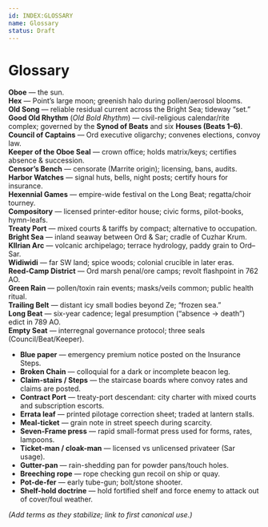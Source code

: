 ```yaml
---
id: INDEX:GLOSSARY
name: Glossary
status: Draft
---
```


# Glossary

**Oboe** — the sun.  
**Hex** — Point’s large moon; greenish halo during pollen/aerosol blooms.  
**Old Song** — reliable residual current across the Bright Sea; tideway “set.”  
**Good Old Rhythm** (*Old Bold Rhythm*) — civil-religious calendar/rite complex; governed by the **Synod of Beats** and six **Houses (Beats 1–6)**.  
**Council of Captains** — Ord executive oligarchy; convenes elections, convoy law.  
**Keeper of the Oboe Seal** — crown office; holds matrix/keys; certifies absence & succession.  
**Censor’s Bench** — censorate (Marrite origin); licensing, bans, audits.  
**Harbor Watches** — signal huts, bells, night posts; certify hours for insurance.  
**Hexennial Games** — empire-wide festival on the Long Beat; regatta/choir tourney.  
**Compository** — licensed printer-editor house; civic forms, pilot-books, hymn-leafs.  
**Treaty Port** — mixed courts & tariffs by compact; alternative to occupation.  
**Bright Sea** — inland seaway between Ord & Sar; cradle of Cuzhar Krum.  
**Kllrian Arc** — volcanic archipelago; terrace hydrology, paddy grain to Ord–Sar.  
**Widiwidi** — far SW land; spice woods; colonial crucible in later eras.  
**Reed-Camp District** — Ord marsh penal/ore camps; revolt flashpoint in 762 AO.  
**Green Rain** — pollen/toxin rain events; masks/veils common; public health ritual.  
**Trailing Belt** — distant icy small bodies beyond Ze; “frozen sea.”  
**Long Beat** — six-year cadence; legal presumption (“absence → death”) edict in 789 AO.  
**Empty Seat** — interregnal governance protocol; three seals (Council/Beat/Keeper).
- **Blue paper** — emergency premium notice posted on the Insurance Steps.
- **Broken Chain** — colloquial for a dark or incomplete beacon leg.
- **Claim-stairs / Steps** — the staircase boards where convoy rates and claims are posted.
- **Contract Port** — treaty-port descendant: city charter with mixed courts and subscription escorts.
- **Errata leaf** — printed pilotage correction sheet; traded at lantern stalls.
- **Meal-ticket** — grain note in street speech during scarcity.
- **Seven-Frame press** — rapid small-format press used for forms, rates, lampoons.
- **Ticket-man / cloak-man** — licensed vs unlicensed privateer (Sar usage).
- **Gutter-pan** — rain-shedding pan for powder pans/touch holes.
- **Breeching rope** — rope checking gun recoil on ship or quay.
- **Pot-de-fer** — early tube-gun; bolt/stone shooter.
- **Shelf-hold doctrine** — hold fortified shelf and force enemy to attack out of cover/foul weather.

*(Add terms as they stabilize; link to first canonical use.)*
